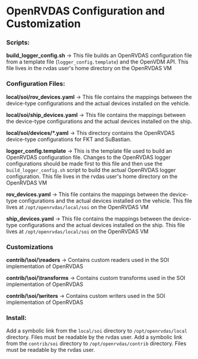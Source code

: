 # OpenRVDAS Configuration and Customization

### Scripts:
**build_logger_config.sh** -> This file builds an OpenRVDAS configuration file from a template file (`logger_config.template`) and the OpenVDM API.  This file lives in the rvdas user's home directory on the OpenRVDAS VM

### Configuration Files:
**local/soi/rov_devices.yaml** -> This file contains the mappings between the device-type configurations and the actual devices installed on the vehicle.

**local/soi/ship_devices.yaml** -> This file contains the mappings between the device-type configurations and the actual devices installed on the ship.

**local/soi/devices/*.yaml** -> This directory contains the OpenRVDAS device-type configurations for FKT and SuBastian.

**logger_config.template** -> This is the template file used to build an OpenRVDAS configuration file.  Changes to the OpenRVDAS logger configurations should be made first to this file and then use the `build_logger_config.sh` script to build the actual OpenRVDAS logger configuration. This file lives in the rvdas user's home directory on the OpenRVDAS VM

**rov_devices.yaml** -> This file contains the mappings between the device-type configurations and the actual devices installed on the vehicle. This file lives at `/opt/openrvdas/local/soi` on the OpenRVDAS VM

**ship_devices.yaml** -> This file contains the mappings between the device-type configurations and the actual devices installed on the ship. This file lives at `/opt/openrvdas/local/soi` on the OpenRVDAS VM

### Customizations
**contrib/\soi/\readers** -> Contains custom readers used in the SOI implementation of OpenRVDAS

**contrib/\soi/\transforms** -> Contains custom transforms used in the SOI implementation of OpenRVDAS

**contrib/\soi/\writers** -> Contains custom writers used in the SOI implementation of OpenRVDAS

### Install:
Add a symbolic link from the `local/soi` directory to `/opt/openrvdas/local` directory. Files must be readable by the rvdas user.
Add a symbolic link from the `contrib/soi` directory to `/opt/openrvdas/contrib` directory. Files must be readable by the rvdas user.
